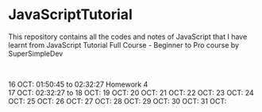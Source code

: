# JavaScriptTutorial
This repository contains all the codes and notes of JavaScript that I have learnt from JavaScript Tutorial Full Course - Beginner to Pro course by SuperSimpleDev

<br>

16 OCT:  01:50:45 to 02:32:27  Homework 4  <br>
17 OCT:  02:32:27 to 
18 OCT:
19 OCT:
20 OCT:
21 OCT:
22 OCT:
23 OCT:
24 OCT:
25 OCT:
26 OCT:
27 OCT:
28 OCT:
29 OCT:
30 OCT:
31 OCT:

